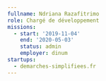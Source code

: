 ```yaml
---
fullname: Ndriana Razafitrimo
role: Chargé de développement
missions:
  - start: '2019-11-04'
    end: '2020-05-03'
    status: admin
    employer: dinum
startups:
  - demarches-simplifiees.fr
---
```


